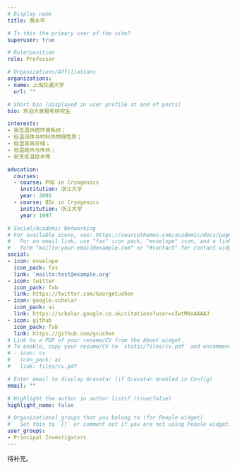 ```yaml
---
# Display name
title: 黄永华

# Is this the primary user of the site?
superuser: true

# Role/position
role: Professor

# Organizations/Affiliations
organizations:
- name: 上海交通大学
  url: ""

# Short bio (displayed in user profile at end of posts)
bio: 欢迎大家报考研究生

interests:
- 高低温热控环境系统；
- 低温流体与材料热物理性质；
- 低温高效存储； 　
- 低温绝热与传热；
- 航天低温技术等

education:
  courses:
  - course: PhD in Cryogenics
    institution: 浙江大学
    year: 2001
  - course: BSc in Cryogenics
    institution: 浙江大学
    year: 1997

# Social/Academic Networking
# For available icons, see: https://sourcethemes.com/academic/docs/page-builder/#icons
#   For an email link, use "fas" icon pack, "envelope" icon, and a link in the
#   form "mailto:your-email@example.com" or "#contact" for contact widget.
social:
- icon: envelope
  icon_pack: fas
  link: 'mailto:test@example.org'
- icon: twitter
  icon_pack: fab
  link: https://twitter.com/GeorgeCushen
- icon: google-scholar
  icon_pack: ai
  link: https://scholar.google.co.uk/citations?user=sIwtMXoAAAAJ
- icon: github
  icon_pack: fab
  link: https://github.com/gcushen
# Link to a PDF of your resume/CV from the About widget.
# To enable, copy your resume/CV to `static/files/cv.pdf` and uncomment the lines below.
# - icon: cv
#   icon_pack: ai
#   link: files/cv.pdf

# Enter email to display Gravatar (if Gravatar enabled in Config)
email: ""

# Highlight the author in author lists? (true/false)
highlight_name: false

# Organizational groups that you belong to (for People widget)
#   Set this to `[]` or comment out if you are not using People widget.
user_groups:
- Principal Investigators
---
```


待补充。